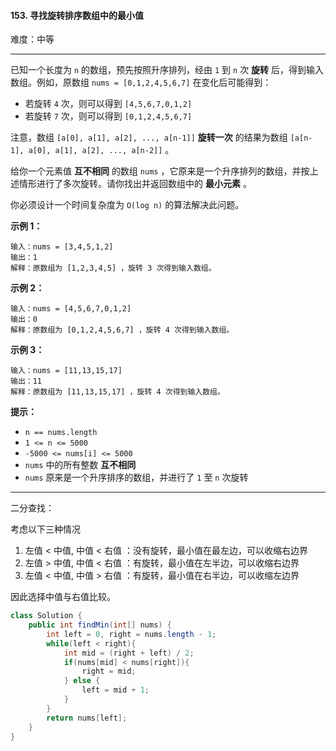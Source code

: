 #### 153. 寻找旋转排序数组中的最小值

难度：中等

---

已知一个长度为 `n` 的数组，预先按照升序排列，经由 `1` 到 `n` 次  **旋转**  后，得到输入数组。例如，原数组 `nums = [0,1,2,4,5,6,7]` 在变化后可能得到：

*   若旋转 `4` 次，则可以得到 `[4,5,6,7,0,1,2]`
*   若旋转 `7` 次，则可以得到 `[0,1,2,4,5,6,7]`

注意，数组 `[a[0], a[1], a[2], ..., a[n-1]]`  **旋转一次**  的结果为数组 `[a[n-1], a[0], a[1], a[2], ..., a[n-2]]` 。

给你一个元素值  **互不相同**  的数组 `nums` ，它原来是一个升序排列的数组，并按上述情形进行了多次旋转。请你找出并返回数组中的  **最小元素**  。

你必须设计一个时间复杂度为 `O(log n)` 的算法解决此问题。

 **示例 1：** 

```
输入：nums = [3,4,5,1,2]
输出：1
解释：原数组为 [1,2,3,4,5] ，旋转 3 次得到输入数组。
```

 **示例 2：** 

```
输入：nums = [4,5,6,7,0,1,2]
输出：0
解释：原数组为 [0,1,2,4,5,6,7] ，旋转 4 次得到输入数组。
```

 **示例 3：** 

```
输入：nums = [11,13,15,17]
输出：11
解释：原数组为 [11,13,15,17] ，旋转 4 次得到输入数组。
```

 **提示：** 

*   `n == nums.length`
*   `1 <= n <= 5000`
*   `-5000 <= nums[i] <= 5000`
*   `nums` 中的所有整数  **互不相同** 
*   `nums` 原来是一个升序排序的数组，并进行了 `1` 至 `n` 次旋转

---

二分查找：

考虑以下三种情况

1. 左值 < 中值, 中值 < 右值 ：没有旋转，最小值在最左边，可以收缩右边界
2. 左值 > 中值, 中值 < 右值 ：有旋转，最小值在左半边，可以收缩右边界
3. 左值 < 中值, 中值 > 右值 ：有旋转，最小值在右半边，可以收缩左边界

因此选择中值与右值比较。

```Java
class Solution {
    public int findMin(int[] nums) {
        int left = 0, right = nums.length - 1;
        while(left < right){
            int mid = (right + left) / 2;
            if(nums[mid] < nums[right]){
                right = mid;
            } else {
                left = mid + 1;
            }
        }
        return nums[left];
    }
}
```